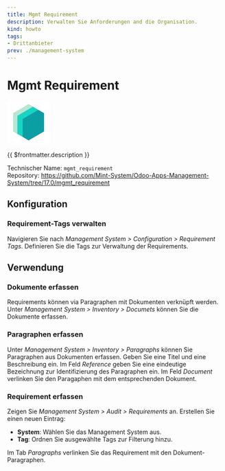 ```yaml
---
title: Mgmt Requirement
description: Verwalten Sie Anforderungen and die Organisation.
kind: howto
tags:
- Drittanbieter
prev: ./management-system
---
```


# Mgmt Requirement
![icon_oms_box](attachments/icons_odoo_mint_system.png)

{{ $frontmatter.description }}

Technischer Name: `mgmt_requirement`\
Repository: <https://github.com/Mint-System/Odoo-Apps-Management-System/tree/17.0/mgmt_requirement>

## Konfiguration

### Requirement-Tags verwalten

Navigieren Sie nach *Management System > Configuration > Requirement Tags*. Definieren Sie die Tags zur Verwaltung der Requirements.

## Verwendung

### Dokumente erfassen

Requirements können via Paragraphen mit Dokumenten verknüpft werden. Unter *Management System > Inventory > Documets* können Sie die Dokumente erfassen.

### Paragraphen erfassen

Unter *Management System > Inventory > Paragraphs* können Sie Paragraphen aus Dokumenten erfassen. Geben Sie eine Titel und eine Beschreibung ein. Im Feld *Reference* geben Sie eine eindeutige Bezeichnung zur Identifizierung des Paragraphen ein. Im Feld *Document* verlinken Sie den Paragaphen mit dem entsprechenden Dokument. 

### Requirement erfassen

Zeigen Sie *Management System > Audit > Requirements* an. Erstellen Sie einen neuen Eintrag:

* **System**: Wählen Sie das Management System aus.
* **Tag**: Ordnen Sie ausgewählte Tags zur Filterung hinzu.

Im  Tab *Paragraphs* verlinken Sie das Requirement mit den Dokument-Paragraphen.


